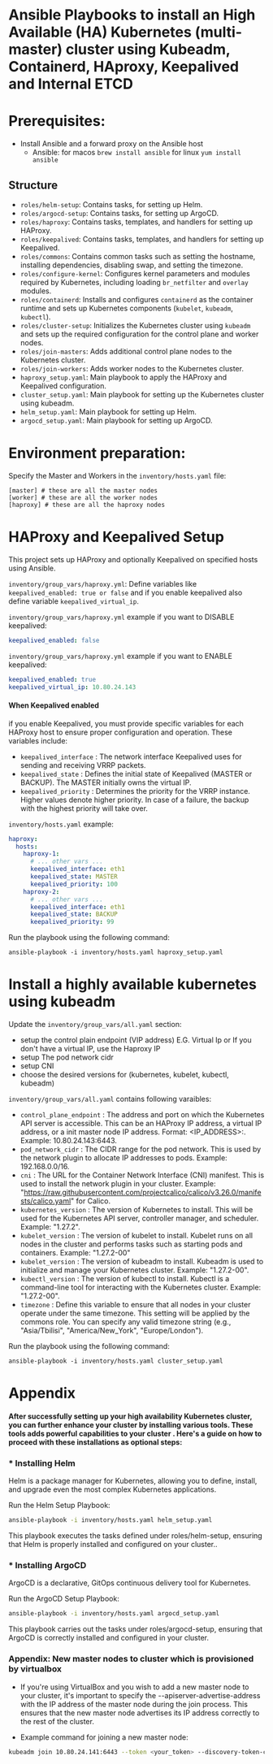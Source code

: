 # Ansible Playbooks to install an High Available (HA) Kubernetes (multi-master) cluster using Kubeadm, Containerd, HAproxy, Keepalived and Internal ETCD

# Prerequisites:
- Install Ansible and a forward proxy on the Ansible host
  - Ansible:
    for macos `brew install ansible`
    for linux `yum install ansible`


## Structure

- `roles/helm-setup`: Contains tasks, for setting up Helm.
- `roles/argocd-setup`: Contains tasks, for setting up ArgoCD.
- `roles/haproxy`: Contains tasks, templates, and handlers for setting up HAProxy.
- `roles/keepalived`: Contains tasks, templates, and handlers for setting up Keepalived.
- `roles/commons`: Contains common tasks such as setting the hostname, installing dependencies, disabling swap, and setting the timezone.
- `roles/configure-kernel`: Configures kernel parameters and modules required by Kubernetes, including loading `br_netfilter` and `overlay` modules.
- `roles/containerd`: Installs and configures `containerd` as the container runtime and sets up Kubernetes components (`kubelet`, `kubeadm`, `kubectl`).
- `roles/cluster-setup`: Initializes the Kubernetes cluster using `kubeadm` and sets up the required configuration for the control plane and worker nodes.
- `roles/join-masters`: Adds additional control plane nodes to the Kubernetes cluster.
- `roles/join-workers`: Adds worker nodes to the Kubernetes cluster.
- `haproxy_setup.yaml`: Main playbook to apply the HAProxy and Keepalived configuration.
- `cluster_setup.yaml`: Main playbook for setting up the Kubernetes cluster using kubeadm.
- `helm_setup.yaml`: Main playbook for setting up Helm.
- `argocd_setup.yaml`: Main playbook for setting up ArgoCD.

# Environment preparation:

Specify the Master and Workers in the `inventory/hosts.yaml` file:
```
[master] # these are all the master nodes
[worker] # these are all the worker nodes
[haproxy] # these are all the haproxy nodes
```

# HAProxy and Keepalived Setup

This project sets up HAProxy and optionally Keepalived on specified hosts using Ansible.


`inventory/group_vars/haproxy.yml`: Define variables like `keepalived_enabled: true or false` and if you enable keepalived also define variable `keepalived_virtual_ip`.

`inventory/group_vars/haproxy.yml` example if you want to DISABLE keepalived: 
```yaml
keepalived_enabled: false
```


`inventory/group_vars/haproxy.yml` example if you want to ENABLE keepalived: 
```yaml
keepalived_enabled: true
keepalived_virtual_ip: 10.80.24.143
```

#### When Keepalived enabled

if you enable Keepalived, you must provide specific variables for each HAProxy host to ensure proper configuration and operation. These variables include:

- `keepalived_interface` : The network interface Keepalived uses for sending and receiving VRRP packets.
- `keepalived_state` : Defines the initial state of Keepalived (MASTER or BACKUP). The MASTER initially owns the virtual IP.
- `keepalived_priority` : Determines the priority for the VRRP instance. Higher values denote higher priority. In case of a failure, the backup with the highest priority will take over.

`inventory/hosts.yaml` example:
```yaml
haproxy:
  hosts:
    haproxy-1:
      # ... other vars ...
      keepalived_interface: eth1
      keepalived_state: MASTER
      keepalived_priority: 100
    haproxy-2:
      # ... other vars ...
      keepalived_interface: eth1
      keepalived_state: BACKUP
      keepalived_priority: 99
```


Run the playbook using the following command:
```
ansible-playbook -i inventory/hosts.yaml haproxy_setup.yaml
```


# Install a highly available kubernetes using kubeadm


Update the `inventory/group_vars/all.yaml` section:
- setup the control plain endpoint (VIP address) E.G. Virtual Ip or If you don't have a virtual IP, use the Haproxy IP
- setup The pod network cidr
- setup CNI
- choose the desired versions for (kubernetes, kubelet, kubectl, kubeadm)

`inventory/group_vars/all.yaml` contains following varaibles:

- `control_plane_endpoint` : The address and port on which the Kubernetes API server is accessible. This can be an HAProxy IP address, a virtual IP address, or a init master node IP address. Format: <IP_ADDRESS>:<PORT>. Example: 10.80.24.143:6443.
- `pod_network_cidr` : The CIDR range for the pod network. This is used by the network plugin to allocate IP addresses to pods. Example: 192.168.0.0/16.
- `cni` : The URL for the Container Network Interface (CNI) manifest. This is used to install the network plugin in your cluster. Example: "https://raw.githubusercontent.com/projectcalico/calico/v3.26.0/manifests/calico.yaml" for Calico.
- `kubernetes_version` : The version of Kubernetes to install. This will be used for the Kubernetes API server, controller manager, and scheduler. Example: "1.27.2".
- `kubelet_version` : The version of kubelet to install. Kubelet runs on all nodes in the cluster and performs tasks such as starting pods and containers. Example: "1.27.2-00"
- `kubelet_version` : The version of kubeadm to install. Kubeadm is used to initialize and manage your Kubernetes cluster. Example: "1.27.2-00".
- `kubectl_version` : The version of kubectl to install. Kubectl is a command-line tool for interacting with the Kubernetes cluster. Example: "1.27.2-00".
- `timezone` : Define this variable to ensure that all nodes in your cluster operate under the same timezone. This setting will be applied by the commons role. You can specify any valid timezone string (e.g., "Asia/Tbilisi", "America/New_York", "Europe/London").

Run the playbook using the following command:

```
ansible-playbook -i inventory/hosts.yaml cluster_setup.yaml
```


# Appendix

#### After successfully setting up your high availability Kubernetes cluster, you can further enhance your cluster by installing various tools. These tools adds powerful capabilities to your cluster . Here's a guide on how to proceed with these installations as optional steps:


### * Installing Helm
Helm is a package manager for Kubernetes, allowing you to define, install, and upgrade even the most complex Kubernetes applications.

Run the Helm Setup Playbook:
```sh
ansible-playbook -i inventory/hosts.yaml helm_setup.yaml
```
This playbook executes the tasks defined under roles/helm-setup, ensuring that Helm is properly installed and configured on your cluster..


### * Installing ArgoCD
ArgoCD is a declarative, GitOps continuous delivery tool for Kubernetes.

Run the ArgoCD Setup Playbook:
```sh
ansible-playbook -i inventory/hosts.yaml argocd_setup.yaml
```
This playbook carries out the tasks under roles/argocd-setup, ensuring that ArgoCD is correctly installed and configured in your cluster.


### Appendix: New master nodes to cluster which is provisioned by virtualbox
- If you're using VirtualBox and you wish to add a new master node to your cluster, it's important to specify the --apiserver-advertise-address with the IP address of the master node during the join process. This ensures that the new master node advertises its IP address correctly to the rest of the cluster.

- Example command for joining a new master node:
```sh
kubeadm join 10.80.24.141:6443 --token <your_token> --discovery-token-ca-cert-hash sha256:<your_hash> --control-plane --certificate-key <your_certificate_key> --apiserver-advertise-address <newMasterNodeIP>
```